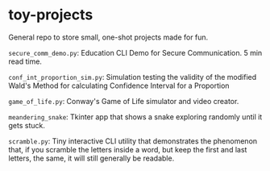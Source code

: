 # toy-projects
General repo to store small, one-shot projects made for fun.

`secure_comm_demo.py`: Education CLI Demo for Secure Communication. 5 min read time.

`conf_int_proportion_sim.py`: Simulation testing the validity of the modified Wald's Method for calculating Confidence Interval for a Proportion

`game_of_life.py`: Conway's Game of Life simulator and video creator.

`meandering_snake`: Tkinter app that shows a snake exploring randomly until it gets stuck.

`scramble.py`: Tiny interactive CLI utility that demonstrates the phenomenon that, if you scramble the letters inside a word, but keep the first and last letters, the same, it will still generally be readable.
